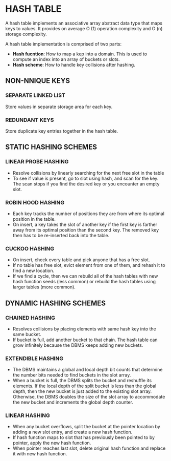 # HASH TABLE

A hash table implements an associative array abstract data type that maps keys to values. It provides on average O (1) operation complexity and O (n) storage complexity.

A hash table implementation is comprised of two parts:

+ **Hash fucntion**: How to map a kep into a domain. This is used to compute an index into an array of buckets or slots.
+ **Hash scheme**: How to handle key collisions after hashing.

## NON-NNIQUE KEYS

### SEPARATE LINKED LIST

Store values in separate storage area for each key.

### REDUNDANT KEYS

Store duplicate key entries together in the hash table.

## STATIC HASHING SCHEMES

### LINEAR PROBE HASHING

+ Resolve collisions by linearly searching for the next free slot in the table
+ To see if value is present, go to slot using hash, and scan for the key. The scan stops if you find the desired key or you encounter an empty slot.

### ROBIN HOOD HASHING

+ Each key tracks the number of positions they are from where its optimal position in the table.
+ On insert, a key takes the slot of another key if the first key is farther away from its optimal position
than the second key. The removed key then has to be re-inserted back into the table.

### CUCKOO HASHING

+ On insert, check every table and pick anyone that has a free slot.
+ If no table has free slot, evict element from one of them, and rehash it to find a new location.
+ If we find a cycle, then we can rebuild all of the hash tables with new hash function seeds (less
common) or rebuild the hash tables using larger tables (more common).

## DYNAMIC HASHING SCHEMES

### CHAINED HASHING

+ Resolves collisions by placing elements with same hash key into the same bucket.
+ If bucket is full, add another bucket to that chain. The hash table can grow infinitely because the
DBMS keeps adding new buckets.

### EXTENDIBLE HASHING

+ The DBMS maintains a global and local depth bit counts that determine the number bits needed to find buckets in the slot array.
+ When a bucket is full, the DBMS splits the bucket and reshuffle its elements. If the local depth of the split bucket is less than the global depth, then the new bucket is just added to the existing slot array. Otherwise, the DBMS doubles the size of the slot array to accommodate the new bucket and increments the global depth counter.

### LINEAR HASHING

+ When any bucket overflows, split the bucket at the pointer location by adding a new slot entry, and create a new hash function.
+ If hash function maps to slot that has previously been pointed to by pointer, apply the new hash function.
+ When pointer reaches last slot, delete original hash function and replace it with new hash function.